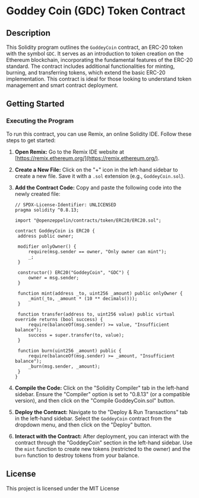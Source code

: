 # Goddey Coin (GDC) Token Contract

## Description

This Solidity program outlines the `GoddeyCoin` contract, an ERC-20 token with the symbol `GDC`. It serves as an introduction to token creation on the Ethereum blockchain, incorporating the fundamental features of the ERC-20 standard. The contract includes additional functionalities for minting, burning, and transferring tokens, which extend the basic ERC-20 implementation. This contract is ideal for those looking to understand token management and smart contract deployment.

## Getting Started

### Executing the Program

To run this contract, you can use Remix, an online Solidity IDE. Follow these steps to get started:

1. **Open Remix:**
   Go to the Remix IDE website at [https://remix.ethereum.org/](https://remix.ethereum.org/).

2. **Create a New File:**
   Click on the "+" icon in the left-hand sidebar to create a new file. Save it with a `.sol` extension (e.g., `GoddeyCoin.sol`).

3. **Add the Contract Code:**
   Copy and paste the following code into the newly created file:

   ```solidity
   // SPDX-License-Identifier: UNLICENSED
   pragma solidity ^0.8.13;

   import "@openzeppelin/contracts/token/ERC20/ERC20.sol";

   contract GoddeyCoin is ERC20 {
    address public owner;

    modifier onlyOwner() {
        require(msg.sender == owner, "Only owner can mint");
        _;
    }

    constructor() ERC20("GoddeyCoin", "GDC") {
        owner = msg.sender;
    }

    function mint(address _to, uint256 _amount) public onlyOwner {
        _mint(_to, _amount * (10 ** decimals()));
    }

    function transfer(address to, uint256 value) public virtual override returns (bool success) {
        require(balanceOf(msg.sender) >= value, "Insufficient balance");
        success = super.transfer(to, value);
    }

    function burn(uint256 _amount) public {
        require(balanceOf(msg.sender) >= _amount, "Insufficient balance");
        _burn(msg.sender, _amount);
    }
   }
   ```

4. **Compile the Code:**
   Click on the "Solidity Compiler" tab in the left-hand sidebar. Ensure the "Compiler" option is set to "0.8.13" (or a compatible version), and then click on the "Compile GoddeyCoin.sol" button.

5. **Deploy the Contract:**
   Navigate to the "Deploy & Run Transactions" tab in the left-hand sidebar. Select the `GoddeyCoin` contract from the dropdown menu, and then click on the "Deploy" button.

6. **Interact with the Contract:**
   After deployment, you can interact with the contract through the "GoddeyCoin" section in the left-hand sidebar. Use the `mint` function to create new tokens (restricted to the owner) and the `burn` function to destroy tokens from your balance.

## License

This project is licensed under the MIT License
